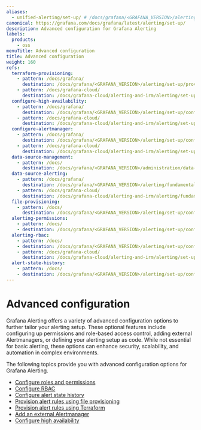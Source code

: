 ```yaml
---
aliases:
  - unified-alerting/set-up/ # /docs/grafana/<GRAFANA_VERSION>/alerting/unified-alerting/set-up/
canonical: https://grafana.com/docs/grafana/latest/alerting/set-up/
description: Advanced configuration for Grafana Alerting
labels:
  products:
    - oss
menuTitle: Advanced configuration
title: Advanced configuration
weight: 160
refs:
  terraform-provisioning:
    - pattern: /docs/grafana/
      destination: /docs/grafana/<GRAFANA_VERSION>/alerting/set-up/provision-alerting-resources/terraform-provisioning/
    - pattern: /docs/grafana-cloud/
      destination: /docs/grafana-cloud/alerting-and-irm/alerting/set-up/provision-alerting-resources/terraform-provisioning/
  configure-high-availability:
    - pattern: /docs/grafana/
      destination: /docs/grafana/<GRAFANA_VERSION>/alerting/set-up/configure-high-availability/
    - pattern: /docs/grafana-cloud/
      destination: /docs/grafana-cloud/alerting-and-irm/alerting/set-up/configure-high-availability/
  configure-alertmanager:
    - pattern: /docs/grafana/
      destination: /docs/grafana/<GRAFANA_VERSION>/alerting/set-up/configure-alertmanager/
    - pattern: /docs/grafana-cloud/
      destination: /docs/grafana-cloud/alerting-and-irm/alerting/set-up/configure-alertmanager/
  data-source-management:
    - pattern: /docs/
      destination: /docs/grafana/<GRAFANA_VERSION>/administration/data-source-management/
  data-source-alerting:
    - pattern: /docs/grafana/
      destination: /docs/grafana/<GRAFANA_VERSION>/alerting/fundamentals/alert-rules/#supported-data-sources
    - pattern: /docs/grafana-cloud/
      destination: /docs/grafana-cloud/alerting-and-irm/alerting/fundamentals/alert-rules/#supported-data-sources
  file-provisioning:
    - pattern: /docs/
      destination: /docs/grafana/<GRAFANA_VERSION>/alerting/set-up/configure-roles//alerting/set-up/provision-alerting-resources/file-provisioning/
  alerting-permissions:
    - pattern: /docs/
    - destination: /docs/grafana/<GRAFANA_VERSION>/alerting/set-up/configure-roles//alerting/set-up/configure-roles/
  alerting-rbac:
    - pattern: /docs/
    - destination: /docs/grafana/<GRAFANA_VERSION>/alerting/set-up/configure-rbac/
    - pattern: /docs/grafana-cloud/
      destination: /docs/grafana-cloud/alerting-and-irm/alerting/set-up/configure-rbac/
  alert-state-history:
    - pattern: /docs/
    - destination: /docs/grafana/<GRAFANA_VERSION>/alerting/set-up/configure-alert-state-history/
---
```


# Advanced configuration

Grafana Alerting offers a variety of advanced configuration options to further tailor your alerting setup. These optional features include configuring up permissions and role-based access control, adding external Alertmanagers, or defining your alerting setup as code. While not essential for basic alerting, these options can enhance security, scalability, and automation in complex environments.

The following topics provide you with advanced configuration options for Grafana Alerting.

- [Configure roles and permissions](ref:alerting-permissions)
- [Configure RBAC](ref:alerting-rbac)
- [Configure alert state history](ref:alert-state-history)
- [Provision alert rules using file provisioning](ref:file-provisioning)
- [Provision alert rules using Terraform](ref:terraform-provisioning)
- [Add an external Alertmanager](ref:configure-alertmanager)
- [Configure high availability](ref:configure-high-availability)
